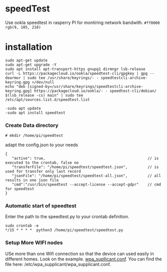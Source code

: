 # speedTest
Use ookla speedtest in rasperry PI for montiring network bandwith.
`#ff0000`
`rgb(9, 105, 218)`

# installation
```
sudo apt-get update
sudo apt-get upgrade -Y
sudo apt install apt-transport-https gnupg1 dirmngr lsb-release
curl -L https://packagecloud.io/ookla/speedtest-cli/gpgkey | gpg --dearmor | sudo tee /usr/share/keyrings/- - speedtestcli-archive-keyring.gpg >/dev/null
echo "deb [signed-by=/usr/share/keyrings/speedtestcli-archive-keyring.gpg] https://packagecloud.io/ookla/- - speedtest-cli/debian/ $(lsb_release -cs) main" | sudo tee  /etc/apt/sources.list.d/speedtest.list

-sudo apt update
-sudo apt install speedtest
```

### Create Data directory
```
# mkdir /home/pi/speedtest
```
adapt the config.json to your needs
```
{
   "active": true,                                              // is executed to the crontab, false no
   "transferFile": "/home/pi/speedtest/speedtest.json",         // is used for transfer only last record
   "jsonFile": "/home/pi/speedtest/speedtest-all.json",         // all results in one json file
   "cmd":"/usr/bin/speedtest --accept-license --accept-gdpr"    // cmd for speedtest
}
```

### Automatic start of speedtest
Enter the path to the speedtest.py to your crontab definition.
```
sudo crontab -e
*/15 * * * *  python3 /home/pi/speedtest/speedtest.py
```

### Setup More WIFI nodes
USe more than one Wifi connection so that the device can used easily in different homes. Look on the example.
[wpa_supllicant.conf](https://github.com/Chris-656/speedTest/blob/main/wpa_supplicant.conf).
You can find the file here: /etc/wpa_supplicant/wpa_supplicant.conf.
